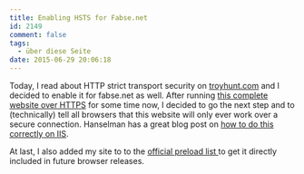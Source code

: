 ```yaml
---
title: Enabling HSTS for Fabse.net
id: 2149
comment: false
tags:
  - über diese Seite
date: 2015-06-29 20:06:18
---
```


Today, I read about HTTP strict transport security on [troyhunt.com](http://www.troyhunt.com/2015/06/understanding-http-strict-transport.html) and I decided to enable it for fabse.net as well. After running [this complete website over HTTPS](https://fabse.net/blog/2014/11/26/encrypt-all-the-things-and-this-blog/) for some time now, I decided to go the next step and to (technically) tell all browsers that this website will only ever work over a secure connection. Hanselman has a great blog post on [how to do this correctly on IIS](http://www.hanselman.com/blog/HowToEnableHTTPStrictTransportSecurityHSTSInIIS7.aspx).

At last, I also added my site to to the [official preload list ](https://hstspreload.appspot.com/)to get it directly included in future browser releases.